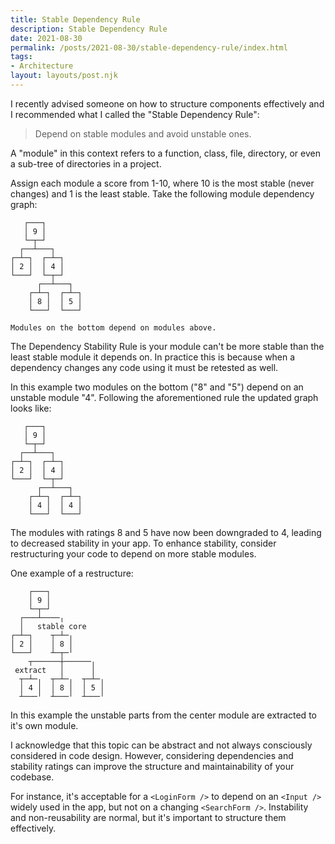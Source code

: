```yaml
---
title: Stable Dependency Rule
description: Stable Dependency Rule
date: 2021-08-30
permalink: /posts/2021-08-30/stable-dependency-rule/index.html
tags:
- Architecture
layout: layouts/post.njk
---
```


I recently advised someone on how to structure components effectively and I recommended what I called the "Stable Dependency Rule":

> Depend on stable modules and avoid unstable ones.

A "module" in this context refers to a function, class, file, directory, or even a sub-tree of directories in a project.

Assign each module a score from 1-10, where 10 is the most stable (never changes) and 1 is the least stable. Take the following module dependency graph:

```
   ┌───┐
   │ 9 │
   └─┬─┘
  ┌──┴───┐
┌─┴─┐  ┌─┴─┐
│ 2 │  │ 4 │
└───┘  └─┬─┘
      ┌──┴───┐
    ┌─┴─┐  ┌─┴─┐
    │ 8 │  │ 5 │
    └───┘  └───┘
    
Modules on the bottom depend on modules above.
```

The Dependency Stability Rule is your module can't be more stable than the least stable module it depends on. In practice this is because when a dependency changes any  code using it must be retested as well.

In this example two modules on the bottom ("8" and "5") depend on an unstable module "4". Following the aforementioned rule the updated graph looks like:

```
   ┌───┐
   │ 9 │
   └─┬─┘
  ┌──┴───┐
┌─┴─┐  ┌─┴─┐
│ 2 │  │ 4 │
└───┘  └─┬─┘
      ┌──┴───┐
    ┌─┴─┐  ┌─┴─┐
    │ 4 │  │ 4 │
    └───┘  └───┘
```

The modules with ratings 8 and 5 have now been downgraded to 4, leading to decreased stability in your app. To enhance stability, consider restructuring your code to depend on more stable modules.

One example of a restructure:

```
    ┌───┐
    │ 9 │
    └─┬─┘
  ┌───┴────╷
  │   stable core
┌─┴─┐    ┬─┴─╷
│ 2 │    │ 8 │
└───┘    ┴─┬─╵
    ┬──────┼──────╷
 extract   │      │
  ┬─┴─╷  ┬─┴─╷  ┬─┴─╷
  │ 4 │  │ 8 │  │ 5 │
  ┴───╵  ┴───╵  ┴───╵
```

In this example the unstable parts from the center module are extracted to it's own module.

I acknowledge that this topic can be abstract and not always consciously considered in code design. However, considering dependencies and stability ratings can improve the structure and maintainability of your codebase. 

For instance, it's acceptable for a `<LoginForm />` to depend on an `<Input />` widely used in the app, but not on a changing `<SearchForm />`. Instability and non-reusability are normal, but it's important to structure them effectively.
